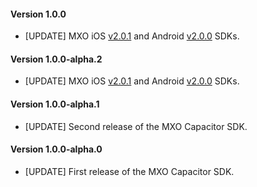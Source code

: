 #### Version 1.0.0
* [UPDATE] MXO iOS [v2.0.1](https://github.com/medallia/mxo-ios-sdk/releases/tag/2.0.1) and Android [v2.0.0](https://github.com/medallia/mxo-android-sdk/releases/tag/2.0.0) SDKs.

#### Version 1.0.0-alpha.2
* [UPDATE] MXO iOS [v2.0.1](https://github.com/medallia/mxo-ios-sdk/releases/tag/2.0.1) and Android [v2.0.0](https://github.com/medallia/mxo-android-sdk/releases/tag/2.0.0) SDKs.

#### Version 1.0.0-alpha.1
* [UPDATE] Second release of the MXO Capacitor SDK.

#### Version 1.0.0-alpha.0
* [UPDATE] First release of the MXO Capacitor SDK.
